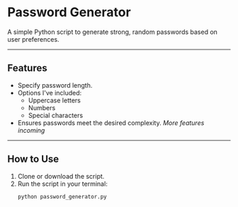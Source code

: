 # Password Generator

A simple Python script to generate strong, random passwords based on user preferences.

---

## Features
- Specify password length.
- Options I've included:
  - Uppercase letters
  - Numbers
  - Special characters
- Ensures passwords meet the desired complexity.
<i>More features incoming</i> 

---

## How to Use
1. Clone or download the script.
2. Run the script in your terminal:
   ```bash
   python password_generator.py

